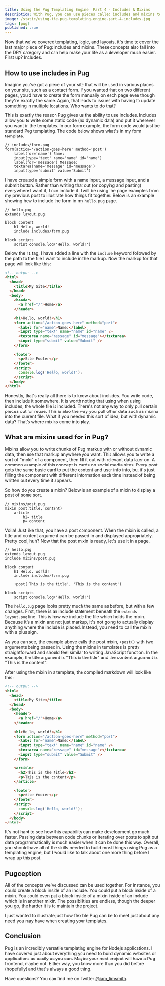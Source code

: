 ```yaml
---
title: Using the Pug Templating Engine  Part 4 - Includes & Mixins
description: With Pug, you can use pieces called includes and mixins to make development more efficient. I'll teach you about it in this blog post.
image: /static/using-the-pug-templating-engine-part-4-includes.jpg
tags: [pug]
published: true
---
```


Now that we've covered templating, logic, and layouts, it's time to cover the last major piece of Pug: includes and mixins. These concepts also fall into the DRY category and can help make your life as a developer much easier. First up? Includes.

## How to use includes in Pug

Imagine you've got a piece of your site that will be used in various places on your site, such as a contact form. If you wanted that on two different pages, you'd have to create the form manually on each page even though they're exactly the same. Again, that leads to issues with having to update something in multiple locations. Who wants to do that?

<Gif src='https://media.giphy.com/media/5CEr8N7lClOg0/giphy.mp4' />

This is exactly the reason Pug gives us the ability to use includes. Includes allow you to write some static code (no dynamic data) and put it wherever you want in the templates. In our form example, the form code would just be standard Pug templating. The code below shows what's in my form template.

```pug
// includes/form.pug
form(action='/action-goes-here' method='post')
	label(for='name') Name:
	input(type='text' name='name' id='name')
	label(for='message') Message:
	textarea(name='message' id='message')
	input(type='submit' value='Submit')
```

I have created a simple form with a name input, a message input, and a submit button. Rather than writing that out (or copying and pasting) everywhere I want it, I can include it. I will be using the page examples from my previous post to illustrate how things fit together. Below is an example showing how to include the form in my `hello.pug` page.

```pug
// hello.pug
extends layout.pug

block content
	h1 Hello, world!
	include includes/form.pug

block scripts
	script console.log('Hello, world!')
```

Below the `h1` tag, I have added a line with the `include` keyword followed by the path to the file I want to include in the markup. Now the markup for that page will look like this:

```html
<!-- output -->
<html>
  <head>
    <title>My Site</title>
  </head>
  <body>
    <header>
      <a href="/">Home</a>
    </header>

    <h1>Hello, world!</h1>
    <form action="/action-goes-here" method="post">
      <label for="name">Name:</label>
      <input type="text" name="name" id="name" />
      <textarea name="message" id="message"></textarea>
      <input type="submit" value="Submit" />
    </form>

    <footer>
      <p>Site Footer</p>
    </footer>
    <script>
      console.log('Hello, world!');
    </script>
  </body>
</html>
```

Honestly, that's really all there is to know about includes. You write code, then include it somewhere. It is worth noting that using when using includes, the whole file is included. There's not any way to only pull certain pieces out for reuse. This is also the way you pull other data such as mixins into the current file. What if you needed this sort of idea, but with dynamic data? That's where mixins come into play.

<EmailSignup title='Like this post? Join my mailing list!' />

## What are mixins used for in Pug?

Mixins allow you to write chunks of Pug markup with or without dynamic data, then use that markup anywhere you want. This allows you to write a sort of "mold" of a component, then fill it out with relevant data later on. A common example of this concept is cards on social media sites. Every post gets the same basic card to put the content and user info into, but it's just filling the component with different information each time instead of being written out every time it appears.

So how do you create a mixin? Below is an example of a mixin to display a post of some sort.

```pug
// mixins/post.pug
mixin post(title, content)
	article
		h2= title
		p= content
```

Voila! Just like that, you have a post component. When the mixin is called, a title and content argument can be passed in and displayed appropriately. Pretty cool, huh? Now that the post mixin is ready, let's use it in a page.

```pug
// hello.pug
extends layout.pug
include mixins/post.pug

block content
	h1 Hello, world!
	include includes/form.pug

	+post('This is the title', 'This is the content')

block scripts
	script console.log('Hello, world!')
```

The `hello.pug` page looks pretty much the same as before, but with a few changes. First, there is an include statement beneath the `extends layout.pug` line. This is how we include the file which holds the mixin. Because it's a mixin and not just markup, it's not going to actually display anything where the include is placed. Instead, you need to call the mixin with a plus sign.

As you can see, the example above calls the post mixin, `+post()` with two arguments being passed in. Using the mixins in templates is pretty straightforward and should feel similar to writing JavaScript function. In the example, the title argument is "This is the title" and the content argument is "This is the content".

<Gif src='https://media.giphy.com/media/4cUCFvwICarHq/giphy.mp4' />

After using the mixin in a template, the compiled markdown will look like this:

```html
<!-- output -->
<html>
  <head>
    <title>My Site</title>
  </head>
  <body>
    <header>
      <a href="/">Home</a>
    </header>

    <h1>Hello, world!</h1>
    <form action="/action-goes-here" method="post">
      <label for="name">Name:</label>
      <input type="text" name="name" id="name" />
      <textarea name="message" id="message"></textarea>
      <input type="submit" value="Submit" />
    </form>

    <article>
      <h2>This is the title</h2>
      <p>This is the content</p>
    </article>

    <footer>
      <p>Site Footer</p>
    </footer>
    <script>
      console.log('Hello, world!');
    </script>
  </body>
</html>
```

It's not hard to see how this capability can make development go much faster. Passing data between code chunks or iterating over posts to spit out data programmatically is much easier when it can be done this way. Overall, you should have all of the skills needed to build most things using Pug as a templating engine, but I would like to talk about one more thing before I wrap up this post.

## Pugception

All of the concepts we've discussed can be used together. For instance, you could create a block inside of an include. You could put a block inside of a mixin. You could even put a block inside of a mixin inside of an include which is in another mixin. The possibilities are endless, though the deeper you go, the harder it is to maintain the project.

I just wanted to illustrate just how flexible Pug can be to meet just about any need you may have when creating your templates.

## Conclusion

Pug is an incredibly versatile templating engine for Nodejs applications. I have covered just about everything you need to build dynamic websites or applications as easily as you can. Maybe your next project will have a Pug frontend, maybe not. Either way, you know more than you did before (hopefully) and that's always a good thing.

Have questions? You can find me on Twitter [@iam_timsmith](https://www.twitter.com/iam_timsmith).
